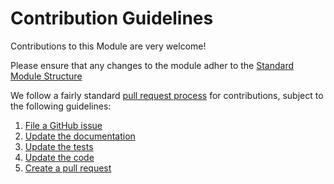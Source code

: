 # Contribution Guidelines

<!-- NOTE: We use absolute linking here instead of relative linking, because the terraform registry does not support relative linking correctly.
-->

Contributions to this Module are very welcome!

Please ensure that any changes to the module adher to the [Standard Module Structure](./STRUCTURE.md)

We follow a fairly standard [pull request process](
https://help.github.com/articles/about-pull-requests/) for contributions, subject to the following guidelines:

1. [File a GitHub issue](docs/contributing/FileIssues.md)
1. [Update the documentation](docs/contributing/DocDrivenDevelopment.md)
1. [Update the tests](docs/contributing/TestDrivenDevelopment.md)
1. [Update the code](docs/contributing/ContributingCode.md)
1. [Create a pull request](docs/contributing/PullRequests.md)
